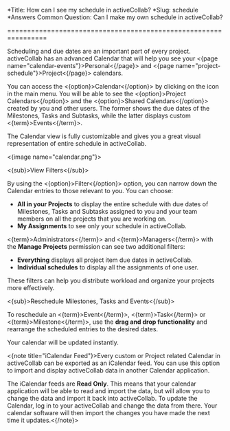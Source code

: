 *Title: How can I see my schedule in activeCollab?
*Slug: schedule
*Answers Common Question: Can I make my own schedule in activeCollab?

================================================================

Scheduling and due dates are an important part of every project. activeCollab has an advanced Calendar that will help you see your <{page name="calendar-events"}>Personal<{/page}> and <{page name="project-schedule"}>Project<{/page}> calendars.

You can access the <{option}>Calendar<{/option}> by clicking on the icon in the main menu. You will be able to see the <{option}>Project Calendars<{/option}> and the <{option}>Shared Calendars<{/option}> created by you and other users. The former shows the due dates of the Milestones, Tasks and Subtasks, while the latter displays custom <{term}>Events<{/term}>.

The Calendar view is fully customizable and gives you a great visual representation of entire schedule in activeCollab. 

<{image name="calendar.png"}>

<{sub}>View Filters<{/sub}>

By using the <{option}>Filter<{/option}> option, you can narrow down the Calendar entries to those relevant to you. You can choose:

- **All in your Projects** to display the entire schedule with due dates of Milestones, Tasks and Subtasks assigned to you and your team members on all the projects that you are working on.
- **My Assignments** to see only your schedule in activeCollab.

<{term}>Administrators<{/term}> and <{term}>Managers<{/term}> with the **Manage Projects** permission can see two additional filters:

- **Everything** displays all project item due dates in activeCollab.
- **Individual schedules** to display all the assignments of one user.

These filters can help you distribute workload and organize your projects more effectively.

<{sub}>Reschedule Milestones, Tasks and Events<{/sub}>

To reschedule an <{term}>Event<{/term}>, <{term}>Task<{/term}> or <{term}>Milestone<{/term}>, use the **drag and drop functionality** and rearrange the scheduled entries to the desired dates.

Your calendar will be updated instantly.

<{note title="iCalendar Feed"}>Every custom or Project related Calendar in activeCollab can be exported as an iCalendar feed. You can use this option to import and display activeCollab data in another Calendar application.

The iCalendar feeds are **Read Only**. This means that your calendar application will be able to read and import the data, but will allow you to change the data and import it back into activeCollab. To update the Calendar, log in to your activeCollab and change the data from there. Your calendar software will then import the changes you have made the next time it updates.<{/note}>